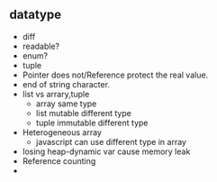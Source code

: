 ## datatype

- diff
- readable?
- enum?
- tuple
- Pointer does not/Reference protect the real value.
- end of string character.
- list vs arrary,tuple 
  - array same type
  - list mutable different type
  - tuple immutable different type
- Heterogeneous array
  - javascript can use different type in array
- losing heap-dynamic var cause memory leak
- Reference counting
- 

